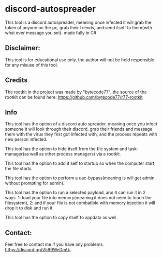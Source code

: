 # discord-autospreader
This tool is a discord autospreader, meaning once infected it will grab the token of anyone on the pc, grab their friends, and send itself to them(with what ever message you set). made fully in C#

## **Disclaimer:**

This tool is for educational use only, the author will not be held responsible for any misuse of this tool.

## **Credits**
The rootkit in the project was made by "bytecode77". the source of the rootkit can be found here: https://github.com/bytecode77/r77-rootkit

## **Info**

This tool has the option of a discord auto spreader, meaning once you infect someone it will look through their discord, grab their friends and message them with the virus they first got infected with, and the process repeats with new person infected. 

This tool has the option to hide itself from the file system and task-manager(as well as other process managers) via a rootkit. 

This tool has the option to add it self to startup so when the computer start, the file starts. 

This tool has the option to perform a uac-bypass(meaning is will get admin without prompting for admin).

This tool has the option to run a selected payload, and it can run it in 2 ways. 1: load your file into memory(meaning it does not need to touch the filesystem), 2: and if your file is not combatible with memory injection it will drop it to disk and run it.

This tool has the option to copy itself to appdata as well.

## **Contact:**
Feel free to contact me if you have any problems.
https://discord.gg/V589WeDmUr.
